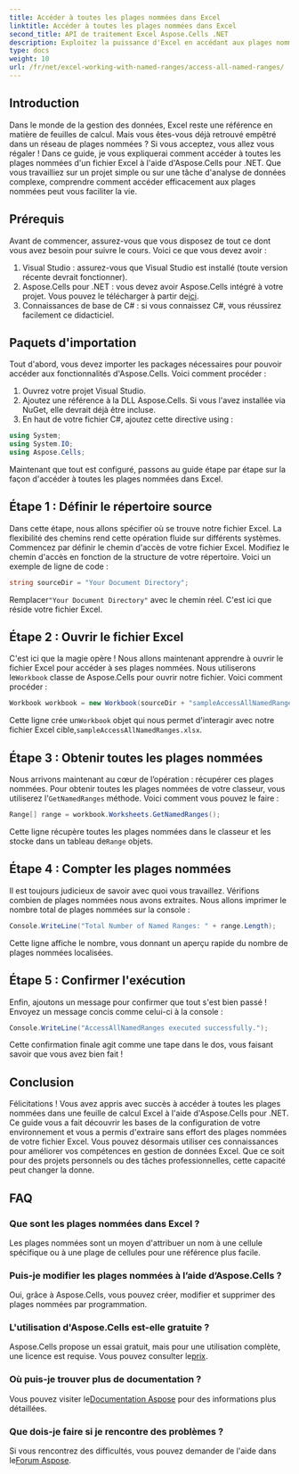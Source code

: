 ```yaml
---
title: Accéder à toutes les plages nommées dans Excel
linktitle: Accéder à toutes les plages nommées dans Excel
second_title: API de traitement Excel Aspose.Cells .NET
description: Exploitez la puissance d'Excel en accédant aux plages nommées avec notre guide simple d'utilisation d'Aspose.Cells pour .NET. Idéal pour la gestion des données.
type: docs
weight: 10
url: /fr/net/excel-working-with-named-ranges/access-all-named-ranges/
---
```

## Introduction
Dans le monde de la gestion des données, Excel reste une référence en matière de feuilles de calcul. Mais vous êtes-vous déjà retrouvé empêtré dans un réseau de plages nommées ? Si vous acceptez, vous allez vous régaler ! Dans ce guide, je vous expliquerai comment accéder à toutes les plages nommées d'un fichier Excel à l'aide d'Aspose.Cells pour .NET. Que vous travailliez sur un projet simple ou sur une tâche d'analyse de données complexe, comprendre comment accéder efficacement aux plages nommées peut vous faciliter la vie.
## Prérequis
Avant de commencer, assurez-vous que vous disposez de tout ce dont vous avez besoin pour suivre le cours. Voici ce que vous devez avoir :
1. Visual Studio : assurez-vous que Visual Studio est installé (toute version récente devrait fonctionner).
2.  Aspose.Cells pour .NET : vous devez avoir Aspose.Cells intégré à votre projet. Vous pouvez le télécharger à partir de[ici](https://releases.aspose.com/cells/net/).
3. Connaissances de base de C# : si vous connaissez C#, vous réussirez facilement ce didacticiel.
## Paquets d'importation
Tout d'abord, vous devez importer les packages nécessaires pour pouvoir accéder aux fonctionnalités d'Aspose.Cells. Voici comment procéder :
1. Ouvrez votre projet Visual Studio.
2. Ajoutez une référence à la DLL Aspose.Cells. Si vous l'avez installée via NuGet, elle devrait déjà être incluse.
3. En haut de votre fichier C#, ajoutez cette directive using :
```csharp
using System;
using System.IO;
using Aspose.Cells;
```
Maintenant que tout est configuré, passons au guide étape par étape sur la façon d'accéder à toutes les plages nommées dans Excel.
## Étape 1 : Définir le répertoire source
Dans cette étape, nous allons spécifier où se trouve notre fichier Excel. La flexibilité des chemins rend cette opération fluide sur différents systèmes.
Commencez par définir le chemin d'accès de votre fichier Excel. Modifiez le chemin d'accès en fonction de la structure de votre répertoire. Voici un exemple de ligne de code :
```csharp
string sourceDir = "Your Document Directory";
```
 Remplacer`"Your Document Directory"` avec le chemin réel. C'est ici que réside votre fichier Excel.
## Étape 2 : Ouvrir le fichier Excel
C'est ici que la magie opère ! Nous allons maintenant apprendre à ouvrir le fichier Excel pour accéder à ses plages nommées.
 Nous utiliserons le`Workbook` classe de Aspose.Cells pour ouvrir notre fichier. Voici comment procéder :
```csharp
Workbook workbook = new Workbook(sourceDir + "sampleAccessAllNamedRanges.xlsx");
```
Cette ligne crée un`Workbook` objet qui nous permet d'interagir avec notre fichier Excel cible,`sampleAccessAllNamedRanges.xlsx`. 
## Étape 3 : Obtenir toutes les plages nommées
Nous arrivons maintenant au cœur de l’opération : récupérer ces plages nommées.
 Pour obtenir toutes les plages nommées de votre classeur, vous utiliserez l'`GetNamedRanges` méthode. Voici comment vous pouvez le faire :
```csharp
Range[] range = workbook.Worksheets.GetNamedRanges();
```
 Cette ligne récupère toutes les plages nommées dans le classeur et les stocke dans un tableau de`Range` objets. 
## Étape 4 : Compter les plages nommées
Il est toujours judicieux de savoir avec quoi vous travaillez. Vérifions combien de plages nommées nous avons extraites.
Nous allons imprimer le nombre total de plages nommées sur la console :
```csharp
Console.WriteLine("Total Number of Named Ranges: " + range.Length);
```
Cette ligne affiche le nombre, vous donnant un aperçu rapide du nombre de plages nommées localisées.
## Étape 5 : Confirmer l'exécution
Enfin, ajoutons un message pour confirmer que tout s'est bien passé !
Envoyez un message concis comme celui-ci à la console :
```csharp
Console.WriteLine("AccessAllNamedRanges executed successfully.");
```
Cette confirmation finale agit comme une tape dans le dos, vous faisant savoir que vous avez bien fait !
## Conclusion
Félicitations ! Vous avez appris avec succès à accéder à toutes les plages nommées dans une feuille de calcul Excel à l'aide d'Aspose.Cells pour .NET. Ce guide vous a fait découvrir les bases de la configuration de votre environnement et vous a permis d'extraire sans effort des plages nommées de votre fichier Excel. Vous pouvez désormais utiliser ces connaissances pour améliorer vos compétences en gestion de données Excel. Que ce soit pour des projets personnels ou des tâches professionnelles, cette capacité peut changer la donne.
## FAQ
### Que sont les plages nommées dans Excel ?
Les plages nommées sont un moyen d'attribuer un nom à une cellule spécifique ou à une plage de cellules pour une référence plus facile.
### Puis-je modifier les plages nommées à l’aide d’Aspose.Cells ?
Oui, grâce à Aspose.Cells, vous pouvez créer, modifier et supprimer des plages nommées par programmation.
### L'utilisation d'Aspose.Cells est-elle gratuite ?
 Aspose.Cells propose un essai gratuit, mais pour une utilisation complète, une licence est requise. Vous pouvez consulter le[prix](https://purchase.aspose.com/buy).
### Où puis-je trouver plus de documentation ?
 Vous pouvez visiter le[Documentation Aspose](https://reference.aspose.com/cells/net/) pour des informations plus détaillées.
### Que dois-je faire si je rencontre des problèmes ?
 Si vous rencontrez des difficultés, vous pouvez demander de l'aide dans le[Forum Aspose](https://forum.aspose.com/c/cells/9).